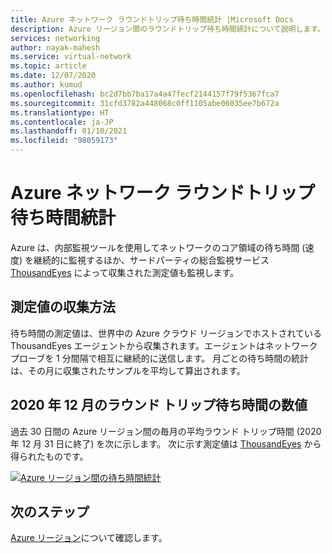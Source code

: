 ```yaml
---
title: Azure ネットワーク ラウンドトリップ待ち時間統計 |Microsoft Docs
description: Azure リージョン間のラウンドトリップ待ち時間統計について説明します。
services: networking
author: nayak-mahesh
ms.service: virtual-network
ms.topic: article
ms.date: 12/07/2020
ms.author: kumud
ms.openlocfilehash: bc2d7bb7ba17a4a47fecf2144157f79f5367fca7
ms.sourcegitcommit: 31cfd3782a448068c0ff1105abe06035ee7b672a
ms.translationtype: HT
ms.contentlocale: ja-JP
ms.lasthandoff: 01/10/2021
ms.locfileid: "98059173"
---
```

# <a name="azure-network-round-trip-latency-statistics"></a>Azure ネットワーク ラウンドトリップ待ち時間統計

Azure は、内部監視ツールを使用してネットワークのコア領域の待ち時間 (速度) を継続的に監視するほか、サードパーティの総合監視サービス [ThousandEyes](https://thousandeyes.com) によって収集された測定値も監視します。

## <a name="how-are-the-measurements-collected"></a>測定値の収集方法

待ち時間の測定値は、世界中の Azure クラウド リージョンでホストされている ThousandEyes エージェントから収集されます。エージェントはネットワーク プローブを 1 分間隔で相互に継続的に送信します。 月ごとの待ち時間の統計は、その月に収集されたサンプルを平均して算出されます。

## <a name="december-2020-round-trip-latency-figures"></a>2020 年 12 月のラウンド トリップ待ち時間の数値

過去 30 日間の Azure リージョン間の毎月の平均ラウンド トリップ時間 (2020 年 12 月 31 日に終了) を次に示します。 次に示す測定値は [ThousandEyes](https://thousandeyes.com) から得られたものです。

[![Azure リージョン間の待ち時間統計](media/azure-network-latency/azure-network-latency.png)](media/azure-network-latency/azure-network-latency.png#lightbox)

## <a name="next-steps"></a>次のステップ

[Azure リージョン](https://azure.microsoft.com/global-infrastructure/regions/)について確認します。
